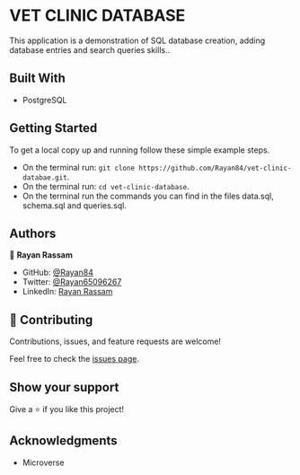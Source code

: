 # VET CLINIC DATABASE

This application is a demonstration of SQL database creation, adding database entries and search queries skills..

## Built With

- PostgreSQL

## Getting Started

To get a local copy up and running follow these simple example steps.

- On the terminal run: `git clone https://github.com/Rayan84/vet-clinic-databae.git`.
- On the terminal run: `cd vet-clinic-database`.
- On the terminal run the commands you can find in the files data.sql, schema.sql and queries.sql.

## Authors

👤 **Rayan Rassam**

- GitHub: [@Rayan84](https://github.com/Rayan84)
- Twitter: [@Rayan65096267](https://twitter.com/Rayan65096267)
- LinkedIn: [Rayan Rassam](https://www.linkedin.com/in/rayan-rassam/)

## 🤝 Contributing

Contributions, issues, and feature requests are welcome!

Feel free to check the [issues page](../../issues/).

## Show your support

Give a ⭐️ if you like this project!

## Acknowledgments

- Microverse
